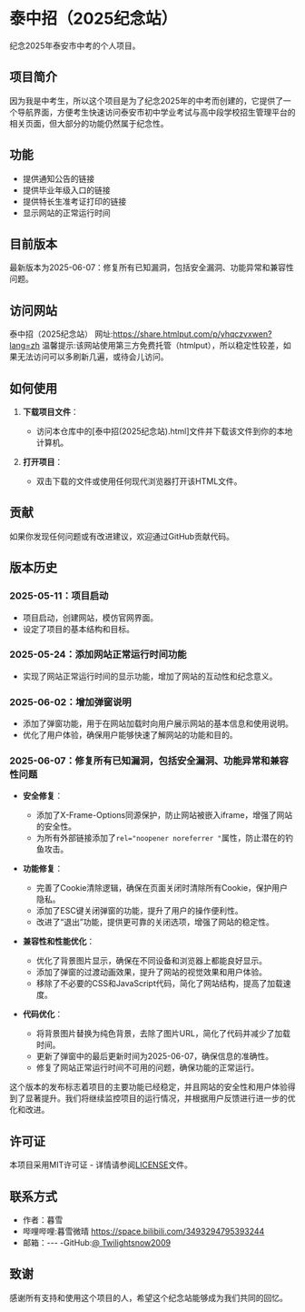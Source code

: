 # 泰中招（2025纪念站）

纪念2025年泰安市中考的个人项目。

## 项目简介

因为我是中考生，所以这个项目是为了纪念2025年的中考而创建的，它提供了一个导航界面，方便考生快速访问泰安市初中学业考试与高中段学校招生管理平台的相关页面，但大部分的功能仍然属于纪念性。

## 功能

- 提供通知公告的链接
- 提供毕业年级入口的链接
- 提供特长生准考证打印的链接
- 显示网站的正常运行时间

## 目前版本
最新版本为2025-06-07：修复所有已知漏洞，包括安全漏洞、功能异常和兼容性问题。

## 访问网站

泰中招（2025纪念站）
网址:https://share.htmlput.com/p/yhqczvxwen?lang=zh
温馨提示:该网站使用第三方免费托管（htmlput），所以稳定性较差，如果无法访问可以多刷新几遍，或待会儿访问。

## 如何使用
1. **下载项目文件**：
   - 访问本仓库中的[泰中招(2025纪念站).html]文件并下载该文件到你的本地计算机。

3. **打开项目**：
   - 双击下载的文件或使用任何现代浏览器打开该HTML文件。


## 贡献

如果你发现任何问题或有改进建议，欢迎通过GitHub贡献代码。

## 版本历史

### 2025-05-11：项目启动
- 项目启动，创建网站，模仿官网界面。
- 设定了项目的基本结构和目标。

### 2025-05-24：添加网站正常运行时间功能
- 实现了网站正常运行时间的显示功能，增加了网站的互动性和纪念意义。

### 2025-06-02：增加弹窗说明
- 添加了弹窗功能，用于在网站加载时向用户展示网站的基本信息和使用说明。
- 优化了用户体验，确保用户能够快速了解网站的功能和目的。

### 2025-06-07：修复所有已知漏洞，包括安全漏洞、功能异常和兼容性问题
- **安全修复**：
  - 添加了X-Frame-Options同源保护，防止网站被嵌入iframe，增强了网站的安全性。
  - 为所有外部链接添加了`rel="noopener noreferrer "`属性，防止潜在的钓鱼攻击。

- **功能修复**：
  - 完善了Cookie清除逻辑，确保在页面关闭时清除所有Cookie，保护用户隐私。
  - 添加了ESC键关闭弹窗的功能，提升了用户的操作便利性。
  - 改进了“退出”功能，提供更可靠的关闭选项，增强了网站的稳定性。

- **兼容性和性能优化**：
  - 优化了背景图片显示，确保在不同设备和浏览器上都能良好显示。
  - 添加了弹窗的过渡动画效果，提升了网站的视觉效果和用户体验。
  - 移除了不必要的CSS和JavaScript代码，简化了网站结构，提高了加载速度。

- **代码优化**：
  - 将背景图片替换为纯色背景，去除了图片URL，简化了代码并减少了加载时间。
  - 更新了弹窗中的最后更新时间为2025-06-07，确保信息的准确性。
  - 修复了网站正常运行时间不可用的问题，确保功能的正常运行。

这个版本的发布标志着项目的主要功能已经稳定，并且网站的安全性和用户体验得到了显著提升。我们将继续监控项目的运行情况，并根据用户反馈进行进一步的优化和改进。

## 许可证

本项目采用MIT许可证 - 详情请参阅[LICENSE](LICENSE)文件。

## 联系方式

- 作者：暮雪
- 哔哩哔哩:暮雪微晴
https://space.bilibili.com/3493294795393244
- 邮箱：---
-GitHub:[@ Twilightsnow2009](https://github.com/Twilightsnow2009)

## 致谢

感谢所有支持和使用这个项目的人，希望这个纪念站能够成为我们共同的回忆。
